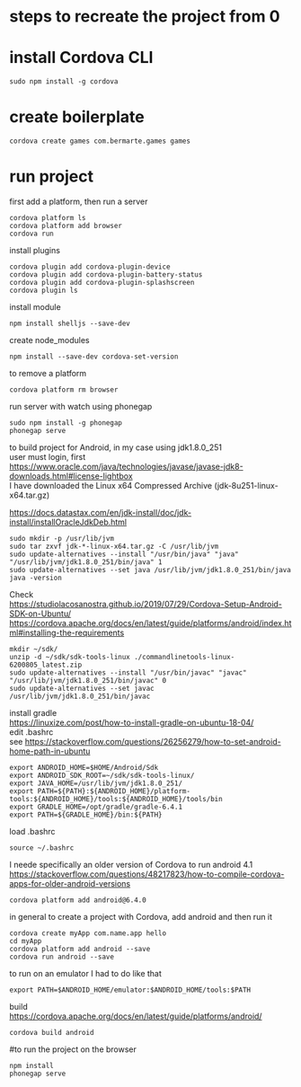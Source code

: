 # steps to recreate the project from 0
# install Cordova CLI
```
sudo npm install -g cordova
```
# create boilerplate
```
cordova create games com.bermarte.games games
```
# run project
first add a platform, then run a server
```
cordova platform ls
cordova platform add browser
cordova run
```
install plugins
```
cordova plugin add cordova-plugin-device
cordova plugin add cordova-plugin-battery-status
cordova plugin add cordova-plugin-splashscreen
cordova plugin ls
```
install module
```
npm install shelljs --save-dev
```
create node_modules
```
npm install --save-dev cordova-set-version
```
to remove a platform
```
cordova platform rm browser
```
run server with watch using phonegap
```
sudo npm install -g phonegap
phonegap serve
```
to build project for Android, in my case using jdk1.8.0_251<br>
user must login, first<br>
https://www.oracle.com/java/technologies/javase/javase-jdk8-downloads.html#license-lightbox<br>
I have downloaded the Linux x64 Compressed Archive (jdk-8u251-linux-x64.tar.gz)

https://docs.datastax.com/en/jdk-install/doc/jdk-install/installOracleJdkDeb.html

```
sudo mkdir -p /usr/lib/jvm
sudo tar zxvf jdk-*-linux-x64.tar.gz -C /usr/lib/jvm
sudo update-alternatives --install "/usr/bin/java" "java" "/usr/lib/jvm/jdk1.8.0_251/bin/java" 1
sudo update-alternatives --set java /usr/lib/jvm/jdk1.8.0_251/bin/java
java -version
```
Check<br>
https://studiolacosanostra.github.io/2019/07/29/Cordova-Setup-Android-SDK-on-Ubuntu/<br>
https://cordova.apache.org/docs/en/latest/guide/platforms/android/index.html#installing-the-requirements<br>
```
mkdir ~/sdk/
unzip -d ~/sdk/sdk-tools-linux ./commandlinetools-linux-6200805_latest.zip
sudo update-alternatives --install "/usr/bin/javac" "javac" "/usr/lib/jvm/jdk1.8.0_251/bin/javac" 0
sudo update-alternatives --set javac /usr/lib/jvm/jdk1.8.0_251/bin/javac
```
install gradle<br>
https://linuxize.com/post/how-to-install-gradle-on-ubuntu-18-04/<br>
edit .bashrc<br>
see https://stackoverflow.com/questions/26256279/how-to-set-android-home-path-in-ubuntu
```
export ANDROID_HOME=$HOME/Android/Sdk
export ANDROID_SDK_ROOT=~/sdk/sdk-tools-linux/
export JAVA_HOME=/usr/lib/jvm/jdk1.8.0_251/
export PATH=${PATH}:${ANDROID_HOME}/platform-tools:${ANDROID_HOME}/tools:${ANDROID_HOME}/tools/bin
export GRADLE_HOME=/opt/gradle/gradle-6.4.1
export PATH=${GRADLE_HOME}/bin:${PATH}
```
load .bashrc<br>
```
source ~/.bashrc
```
I neede specifically an older version of Cordova to run android 4.1<br>
https://stackoverflow.com/questions/48217823/how-to-compile-cordova-apps-for-older-android-versions
```
cordova platform add android@6.4.0
```
in general to create a project with Cordova, add android and then run it
```
cordova create myApp com.name.app hello
cd myApp
cordova platform add android --save
cordova run android --save
```
to run on an emulator I had to do like that<br>
```
export PATH=$ANDROID_HOME/emulator:$ANDROID_HOME/tools:$PATH
```
build<br>
https://cordova.apache.org/docs/en/latest/guide/platforms/android/
```
cordova build android
```
#to run the project on the browser
```
npm install
phonegap serve
```




